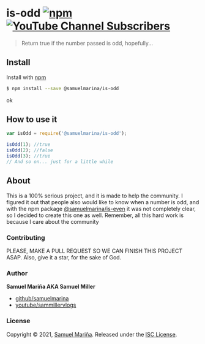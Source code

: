 # is-odd [![npm](https://img.shields.io/npm/v/@samuelmarina/is-odd?style=plastic)](https://www.npmjs.com/package/@samuelmarina/is-odd) [![YouTube Channel Subscribers](https://img.shields.io/youtube/channel/subscribers/UCJKYubtV1bfbhS-SxTm9Z1A?style=social)](https://youtube.com/sammillervlogs)
> Return true if the number passed is odd, hopefully...

## Install
Install with [npm](https://www.npmjs.com/)
```sh
$ npm install --save @samuelmarina/is-odd
```
ok

## How to use it
```js
var isOdd = require('@samuelmarina/is-odd');

isOdd(1); //true
isOdd(2); //false
isOdd(3); //true
// And so on... just for a little while
```
## About
This is a 100% serious project, and it is made to help the community. I figured it out that people also would like to know when a number is odd, and with the npm package [@samuelmarina/is-even](https://www.npmjs.com/package/@samuelmarina/is-even) it was not completely clear, so I decided to create this one as well. Remember, all this hard work is because I care about the community

### Contributing
PLEASE, MAKE A PULL REQUEST SO WE CAN FINISH THIS PROJECT ASAP. Also, give it a star, for the sake of God.

### Author
**Samuel Mariña AKA Samuel Miller**
* [github/samuelmarina](https://github.com/samuelmarina)
* [youtube/sammillervlogs](https://youtube.com/sammillervlogs)

### License
Copyright © 2021, [Samuel Mariña](https://github.com/samuelmarina).
Released under the [ISC License](LICENSE).
